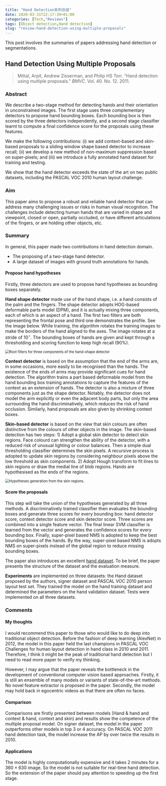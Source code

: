 ```yaml
---
title: "Hand Detection系列总结"
date: 2020-03-31T22:17:39+01:00
categories: [Tech,"Reviews"]
tags: [Object detection,Hand detection]
slug: "review-hand-detection-using-multiple-proposals"
---
```


This post involves the summaries of papers addressing hand detection or segmentations.<!--more-->

## Hand Detection Using Multiple Proposals

> Mittal, Arpit, Andrew Zisserman, and Philip HS Torr. "Hand detection using multiple proposals." *BMVC*. Vol. 40. No. 12. 2011.

### Abstract

We describe a two-stage method for detecting hands and their orientation in unconstrained images. The first stage uses three complementary detectors to propose hand bounding boxes. Each bounding box is then scored by the three detectors independently, and a second stage classifier learnt to compute a final confidence score for the proposals using these features. 

We make the following contributions: (i) we add context-based and skin-based proposals to a sliding window shape based detector to increase recall; (ii) we develop a new method of non-maximum suppression based on super-pixels; and (iii) we introduce a fully annotated hand dataset for training and testing. 

We show that the hand detector exceeds the state of the art on two public datasets, including the PASCAL VOC 2010 human layout challenge. 

### Aim

This paper aims to propose a robust and reliable hand detector that can address many challenging issues or risks in human visual recognition. The challenges include detecting human hands that are varied in shape and viewpoint, closed or open, partially occluded, or have different articulations of the fingers, or are holding other objects, etc.

### Summary

In general, this paper made two contributions in hand detection domain.

- The proposing of a two-stage hand detector.
- A large dataset of images with ground truth annotations for hands.

#### Propose hand hypotheses

Firstly, three detectors are used to propose hand hypotheses as bounding boxes separately.

**Hand shape detector** made use of the hand shape, i.e. a hand consists of the palm and the fingers. The shape detector adopts HOG-based deformable parts model (DPM), and it is actually mixing three components, each of which is an aspect of a hand. The first two filters are both representing the frontal pose and third one demonstrates the profile. See the image below. While training, the algorithm rotates the training images to make the borders of the hand aligned to the axes. The image rotates at a stride of $10^\circ$. The bounding boxes of hands are given and kept through a thresholding and scoring function to keep high recall (90%).

<img src="https://i.loli.net/2020/04/01/NkbQEKmf2Zpgdoc.png" alt="Root filters for three components of the hand-shape detector" style="zoom: 80%;" />

**Context detector** is based on the assumption that the end of the arms are, in some occasions, more easily to be recognised than the hands. The existence of the ends of arms may provide significant cues for hand detection. The algorithm trains a part based deformable model from the hand bounding box training annotations to capture the features of the context as an extension of hands. The detector is also a mixture of three components just as the shape detector. Notably, the detector does not model the arm explicitly or even the adjacent body parts, but only the area surrounding the hand discriminatively, which reduces the risk of hand occlusion. Similarly, hand proposals are also given by shrinking context boxes.

**Skin-based detector** is based on the view that skin colours are often distinctive from the colours of other objects in the image. The skin-based detection has two steps: 1) Adopt a global skin detector to detect skin regions. Face colourd can strengthen the ability of the detector, with a reduced risk of unusual lighting or colour balances. Then a simple dual thresholding classifier determines the skin pixels. A recursive process is adopted to update skin regions by considering neighbour pixels above the low threshold as skin components. 2) Adopt Hough transform to fit lines to skin regions or draw the medial line of blob regions. Hands are hypothesised as the ends of the regions. 

<img src="https://i.loli.net/2020/04/01/etfbp1dIvy47njN.png" alt="Hypotheses generation from the skin regions." style="zoom:80%;" />

#### Score the proposals

This step will take the union of the hypotheses generated by all three methods. A discriminatively trained classifier then evaluates the bounding boxes and generate three scores for every bounding box: hand detector score, context detector score and skin detector score. Three scores are combined into a single feature vector. The final linear SVM classifier is learned from the vector and generates the confidence scores for every bounding box. Finally, super-pixel based NMS is adopted to keep the best bounding boxes of the hands. By the way, super-pixel based NMS is adopts NMS on super-pixels instead of the global region to reduce missing bounding boxes.

The paper also introduces an excellent [hand dataset](http://www.robots.ox.ac.uk/~vgg/data/hands/). To be brief, the paper presents the structure of the dataset and the evaluation measure. 

**Experiments** are implemented on three datasets: the Hand dataset proposed by the authors, signer dataset and PASCAL VOC 2010 person layout test set. They trained the model on the hand training dataset and determined the parameters on the hand validation dataset. Tests were implemented on all three datasets.

### Comments

#### My thoughts

I would recommend this paper to those who would like to do deep into traditional object detection. Before the fashion of deep learning (AlexNet) in 2012, the model in this paper held the last champions in PASCAL VOC Challenges for human layout detection in hand class in 2010 and 2011. Therefore, I think it might be the peak of traditional hand detection but I need to read more paper to verify my thinking. 

However, I may argue that the paper reveals the bottleneck in the development of conventional computer vision based approaches. Firstly, it is still an ensemble of many models or variants of state-of-the-art methods. No novel feature extractor is proposed in the paper. Secondly, the model may hold back in egocentric videos as that there are often no faces. 

#### Comparison

Comparisons are firstly presented between models (Hand & hand and context & hand, context and skin) and results show the competence of the multiple proposal model. On signer dataset, the model in the paper outperforms other models in top 3 or 4 accuracy. On PASCAL VOC 2011 hand detection task, the model increase the AP by over twice the results in 2010.

#### Applications

The model is highly computationally expensive and it takes 2 minutes for a $360\times630$ image. So the model is not suitable for real-time hand detection. So the extension of the paper should pay attention to speeding up the first stage.